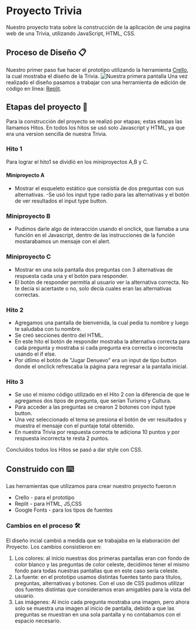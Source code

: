 # Proyecto Trivia
Nuestro proyecto trata sobre la construcción de la aplicación de una pagina web de  una Trivia, utilizando JavaScript, HTML, CSS. 
## Proceso de Diseño 📋
Nuestro primer paso fue hacer el prototipo utilizando la herramienta
[Crello](https://crello.com/es/pro/?gclid=Cj0KCQjw1ouKBhC5ARIsAHXNMI-51vCMHSqMwMVIZobKWN7XLd3Ffq4FV7lrZsw2OMS8aGiMlz3gcFIaAv3AEALw_wcB), la cual mostraba el diseño de la Trivia.
![Nuestra primera pantalla](https://replit.com/@fioazahuanche/ProyectoTrivia#Prototipo/page-1.jpeg)
Una vez realizado el diseño pasamos a trabajar con una herramienta de edición de código en línea: [Replit](https://replit.com/~).

## Etapas del proyecto 🚀
Para la construcción del proyecto se realizó por etapas; estas etapas las llamamos Hitos. En todos los hitos se usó solo Javascript y HTML, ya que era una version sencilla  de nuestra Trivia.
### Hito 1 
Para lograr el hito1 se dividió en los miniproyectos A,B y C.

#### Miniproyecto A
- Mostrar el esqueleto estático que consistía de dos preguntas con sus alternativas.
-Se usó los input type radio para las alternativas y el botón de ver resultados el input type button.

### Miniproyecto B
- Pudimos darle algo de interacción usando el onclick, que llamaba a una función en el Javascript, dentro de las instrucciones de la función mostarabamos un mensaje con el alert.
### Miniproyecto C
- Mostrar en una sola pantalla dos preguntas con 3 alternativas de respuesta cada una y el botón para responder.
- El botón de responder permitía al usuario ver la alternativa correcta. No te decía si acertaste o no, solo decía cuales eran las alternativas correctas.

### Hito 2 
- Agregamos una pantalla de bienvenida, la cual pedia tu nombre y luego te saludaba con tu nombre.
- Se creó secciones dentro del HTML.
- En este hito el botón de responder mostraba la alternativa correcta para cada pregunta y mostraba si cada pregunta era correcta o incorrecta usando el if else.
- Por útlimo el botón de "Jugar Denuevo" era un input de tipo button donde el onclick refrescaba la página para regresar a la pantalla inicial.

### Hito 3 
- Se uso el mismo código utilizado en el Hito 2 con la diferencia de que le agregamos dos tipos de pregunta, que serían Turismo y Cultura.
- Para acceder a las preguntas se crearon 2 botones con input type button.
- Una vez seleccionado el tema se presiona el botón de ver resultados y muestra el mensaje con el puntaje total obtenido.
- En nuestra Trivia por respuesta correcta te adiciona 10 puntos y por respuesta incorrecta te resta 2 puntos.

Concluidos todos los Hitos se pasó a dar style con CSS.

## Construido con ⌨️
Las herramientas que utilizamos para crear nuestro proyecto fueron:n
- Crello - para el prototipo
- Replit - para HTML, JS,CSS
- Google Fonts - para los tipos de fuentes

### Cambios en el proceso 🛠️
El diseño incial cambió a medida que se trabajaba en la elaboración del Proyecto. 
Los cambios consistieron en: 

1. Los colores: al inicio nuestras dos primeras pantallas eran con fondo de color blanco y las preguntas de color celeste, decidimos tener el mismo fondo para todas nuestras pantallas que en este caso sería celeste. 
2. La fuente: en el prototipo usamos distintas fuentes tanto para títulos, preguntas, alternativas y botones. Con el uso de CSS pudimos utilizar dos fuentes distintas que consideramos eran amigables para la vista del usuario.
3. Las imágenes: Al incio cada pregunta mostraba una imagen, pero ahora solo se muestra una imagen al inicio de pantalla, debido a que las preguntas se muestran en una sola pantalla y no contabamos con el espacio necesario.